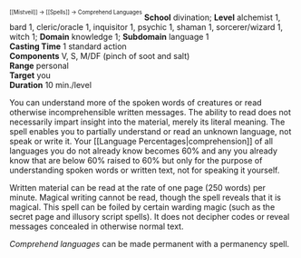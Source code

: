 <sup><sup>[[Mistveil]] → [[Spells]] → Comprehend Languages</sup></sup>
**School** divination; **Level** alchemist 1, bard 1, cleric/oracle 1, inquisitor 1, psychic 1, shaman 1, sorcerer/wizard 1, witch 1; **Domain** knowledge 1; **Subdomain** language 1  
**Casting Time** 1 standard action  
**Components** V, S, M/DF (pinch of soot and salt)  
**Range** personal  
**Target** you  
**Duration** 10 min./level  

You can understand more of the spoken words of creatures or read otherwise incomprehensible written messages. The ability to read does not necessarily impart insight into the material, merely its literal meaning. The spell enables you to partially understand or read an unknown language, not speak or write it. Your [[Language Percentages|comprehension]] of all languages you do not already know becomes 60% and any you already know that are below 60% raised to 60% but only for the purpose of understanding spoken words or written text, not for speaking it yourself.

Written material can be read at the rate of one page (250 words) per minute. Magical writing cannot be read, though the spell reveals that it is magical. This spell can be foiled by certain warding magic (such as the secret page and illusory script spells). It does not decipher codes or reveal messages concealed in otherwise normal text.

_Comprehend languages_ can be made permanent with a permanency spell.